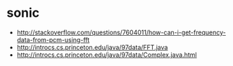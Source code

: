 # sonic

 * http://stackoverflow.com/questions/7604011/how-can-i-get-frequency-data-from-pcm-using-fft
 * http://introcs.cs.princeton.edu/java/97data/FFT.java
 * http://introcs.cs.princeton.edu/java/97data/Complex.java.html


